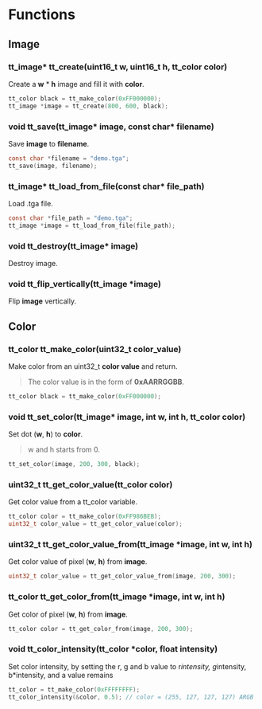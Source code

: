 # Functions

## Image

### tt_image* tt_create(uint16_t w, uint16_t h, tt_color color)

Create a **w** * **h** image and fill it with **color**.

```C
tt_color black = tt_make_color(0xFF000000);
tt_image *image = tt_create(800, 600, black);
```

### void tt_save(tt_image* image, const char* filename)

Save **image** to **filename**.

```C
const char *filename = "demo.tga";
tt_save(image, filename);
```

### tt_image* tt_load_from_file(const char* file_path)

Load .tga file.

```C
const char *file_path = "demo.tga";
tt_image *image = tt_load_from_file(file_path);
```

### void tt_destroy(tt_image* image)

Destroy image.

### void tt_flip_vertically(tt_image *image)

Flip **image** vertically.


## Color

### tt_color tt_make_color(uint32_t color_value)

Make color from an uint32_t **color value** and return.

> The color value is in the form of **0xAARRGGBB**.

```C
tt_color black = tt_make_color(0xFF000000);
```

### void tt_set_color(tt_image* image, int w, int h, tt_color color)

Set dot (**w**, **h**) to **color**.

> w and h starts from 0.

```C
tt_set_color(image, 200, 300, black);
```

### uint32_t tt_get_color_value(tt_color color)

Get color value from a tt_color variable.

```C
tt_color color = tt_make_color(0xFF986BEB);
uint32_t color_value = tt_get_color_value(color);
```

### uint32_t tt_get_color_value_from(tt_image *image, int w, int h)

Get color value of pixel (**w**, **h**) from **image**.

```C
uint32_t color_value = tt_get_color_value_from(image, 200, 300);
```

### tt_color tt_get_color_from(tt_image *image, int w, int h)

Get color of pixel (**w**, **h**) from **image**.

```C
tt_color color = tt_get_color_from(image, 200, 300);
```

### void tt_color_intensity(tt_color *color, float intensity)

Set color intensity, by setting the r, g and b value to r*intensity, g*intensity, b*intensity, and a value remains

```C
tt_color = tt_make_color(0xFFFFFFFF);
tt_color_intensity(&color, 0.5); // color = (255, 127, 127, 127) ARGB
```
